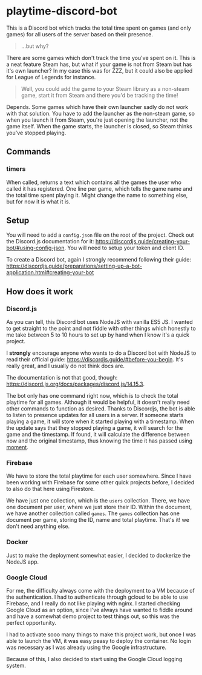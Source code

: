 # playtime-discord-bot

This is a Discord bot which tracks the total time spent on games (and only games) for all users of the server based on their presence.

> ...but why?

There are some games which don't track the time you've spent on it. This is a neat feature Steam has, but what if your game is not from Steam but has it's own launcher? In my case this was for ZZZ, but it could also be applied for League of Legends for instance.

> Well, you could add the game to your Steam library as a non-steam game, start it from Steam and there you'd be tracking the time!

Depends. Some games which have their own launcher sadly do not work with that solution. You have to add the launcher as the non-steam game, so when you launch it from Steam, you're just opening the launcher, not the game itself. When the game starts, the launcher is closed, so Steam thinks you've stopped playing.

## Commands

### timers

When called, returns a text which contains all the games the user who called it has registered. One line per game, which tells the game name and the total time spent playing it. Might change the name to something else, but for now it is what it is.

## Setup

You will need to add a `config.json` file on the root of the project. Check out the Discord.js documentation for it: https://discordjs.guide/creating-your-bot/#using-config-json. You will need to setup your token and client ID.

To create a Discord bot, again I strongly recommend following their guide: https://discordjs.guide/preparations/setting-up-a-bot-application.html#creating-your-bot

## How does it work

### Discord.js

As you can tell, this Discord bot uses NodeJS with vanilla ES5 JS. I wanted to get straight to the point and not fiddle with other things which honestly to me take between 5 to 10 hours to set up by hand when I know it's a quick project.

I **strongly** encourage anyone who wants to do a Discord bot with NodeJS to read their official guide: https://discordjs.guide/#before-you-begin. It's really great, and I usually do not think docs are.

The documentation is not that good, though: https://discord.js.org/docs/packages/discord.js/14.15.3.

The bot only has one command right now, which is to check the total playtime for all games. Although it would be helpful, it doesn't really need other commands to function as desired. Thanks to Discordjs, the bot is able to listen to presence updates for all users in a server. If someone starts playing a game, it will store when it started playing with a timestamp. When the update says that they stopped playing a game, it will search for the game and the timestamp. If found, it will calculate the difference between now and the original timestamp, thus knowing the time it has passed using [moment](https://momentjs.com/docs).

### Firebase

We have to store the total playtime for each user somewhere. Since I have been working with Firebase for some other quick projects before, I decided to also do that here using Firestore.

We have just one collection, which is the `users` collection. There, we have one document per user, where we just store their ID. Within the document, we have another collection called `games`. The `games` collection has one document per game, storing the ID, name and total playtime. That's it! we don't need anything else.

### Docker

Just to make the deployment somewhat easier, I decided to dockerize the NodeJS app.

### Google Cloud

For me, the difficulty always come with the deployment to a VM because of the authentication. I had to authenticate through gcloud to be able to use Firebase, and I really do not like playing with nginx. I started checking Google Cloud as an option, since I've always have wanted to fiddle around and have a somewhat demo project to test things out, so this was the perfect opportunity.

I had to activate sooo many things to make this project work, but once I was able to launch the VM, it was easy peasy to deploy the container. No login was necessary as I was already using the Google infrastructure.

Because of this, I also decided to start using the Google Cloud logging system.
